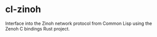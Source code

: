 # cl-zinoh
Interface into the Zinoh network protocol from Common Lisp using the Zenoh C bindings Rust project.
